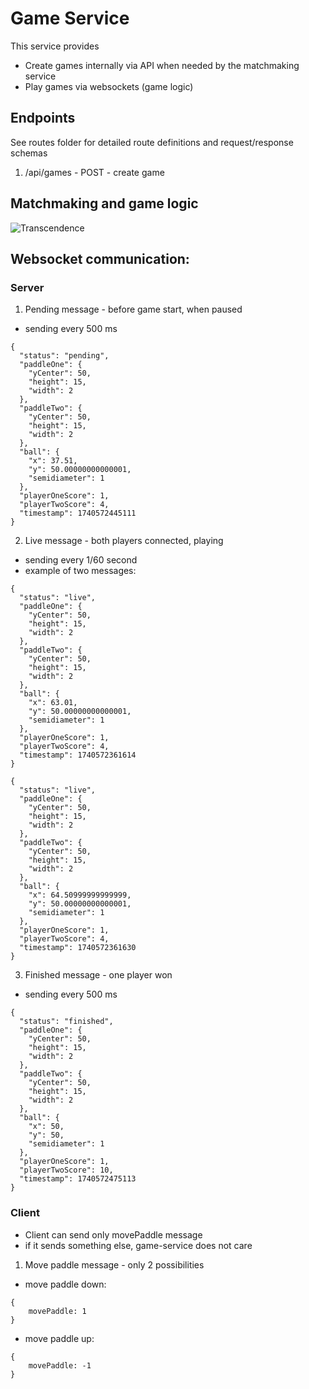 # Game Service
This service provides
- Create games internally via API when needed by the matchmaking service
- Play games via websockets (game logic)

## Endpoints
See routes folder for detailed route definitions and request/response schemas
1) /api/games - POST - create game


## Matchmaking and game logic
![Transcendence](https://github.com/user-attachments/assets/6afb2fd6-fddf-429b-a810-dfcb9883f119)

## Websocket communication:

### Server

1) Pending message - before game start, when paused
- sending every 500 ms
```
{
  "status": "pending",
  "paddleOne": {
    "yCenter": 50,
    "height": 15,
    "width": 2
  },
  "paddleTwo": {
    "yCenter": 50,
    "height": 15,
    "width": 2
  },
  "ball": {
    "x": 37.51,
    "y": 50.00000000000001,
    "semidiameter": 1
  },
  "playerOneScore": 1,
  "playerTwoScore": 4,
  "timestamp": 1740572445111
}
```

2) Live message - both players connected, playing
- sending every 1/60 second
- example of two messages:
```
{
  "status": "live",
  "paddleOne": {
    "yCenter": 50,
    "height": 15,
    "width": 2
  },
  "paddleTwo": {
    "yCenter": 50,
    "height": 15,
    "width": 2
  },
  "ball": {
    "x": 63.01,
    "y": 50.00000000000001,
    "semidiameter": 1
  },
  "playerOneScore": 1,
  "playerTwoScore": 4,
  "timestamp": 1740572361614
}
```
```
{
  "status": "live",
  "paddleOne": {
    "yCenter": 50,
    "height": 15,
    "width": 2
  },
  "paddleTwo": {
    "yCenter": 50,
    "height": 15,
    "width": 2
  },
  "ball": {
    "x": 64.50999999999999,
    "y": 50.00000000000001,
    "semidiameter": 1
  },
  "playerOneScore": 1,
  "playerTwoScore": 4,
  "timestamp": 1740572361630
}
```

3) Finished message - one player won
- sending every 500 ms
```
{
  "status": "finished",
  "paddleOne": {
    "yCenter": 50,
    "height": 15,
    "width": 2
  },
  "paddleTwo": {
    "yCenter": 50,
    "height": 15,
    "width": 2
  },
  "ball": {
    "x": 50,
    "y": 50,
    "semidiameter": 1
  },
  "playerOneScore": 1,
  "playerTwoScore": 10,
  "timestamp": 1740572475113
}
```


### Client
- Client can send only movePaddle message
- if it sends something else, game-service does not care

1) Move paddle message - only 2 possibilities
- move paddle down:
```
{
	movePaddle: 1
}
```
- move paddle up:
```
{
	movePaddle: -1
}
```